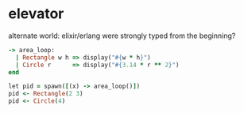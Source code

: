 # elevator

alternate world: elixir/erlang were strongly typed from the beginning?

```ruby
-> area_loop:
  | Rectangle w h => display("#{w * h}")
  | Circle r      => display("#{3.14 * r ** 2}")
end

let pid = spawn([(x) -> area_loop()])
pid <- Rectangle(2 3)
pid <- Circle(4)
```
